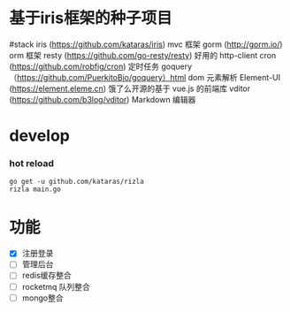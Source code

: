 # 基于iris框架的种子项目
#stack
iris (https://github.com/kataras/iris) mvc 框架
gorm (http://gorm.io/) orm 框架
resty (https://github.com/go-resty/resty) 好用的 http-client
cron (https://github.com/robfig/cron) 定时任务
goquery（https://github.com/PuerkitoBio/goquery）html dom 元素解析
Element-UI (https://element.eleme.cn) 饿了么开源的基于 vue.js 的前端库
vditor (https://github.com/b3log/vditor) Markdown 编辑器

# develop

### hot reload
```shell script
go get -u github.com/kataras/rizla
rizla main.go
```


# 功能
- [x] 注册登录
- [ ] 管理后台
- [ ] redis缓存整合
- [ ] rocketmq 队列整合
- [ ] mongo整合
